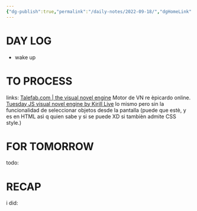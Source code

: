 ```yaml
---
{"dg-publish":true,"permalink":"/daily-notes/2022-09-18/","dgHomeLink":true,"dgPassFrontmatter":false,"dgShowBacklinks":true,"dgShowLocalGraph":true,"dgShowInlineTitle":true}
---
```



# DAY LOG
- wake up
# TO PROCESS
links: [Talefab.com | the visual novel engine](https://talefab.com/) Motor de VN  re èpicardo online. 
[Tuesday JS visual novel engine by Kirill Live](https://kirill-live.itch.io/tuesday-js) lo mismo pero sin la funcionalidad de seleccionar objetos desde la pantalla (puede que estè, y es en HTML asì q quien sabe y si se puede XD si tambièn admite CSS style.)
# FOR TOMORROW
todo:
# RECAP
i did:


